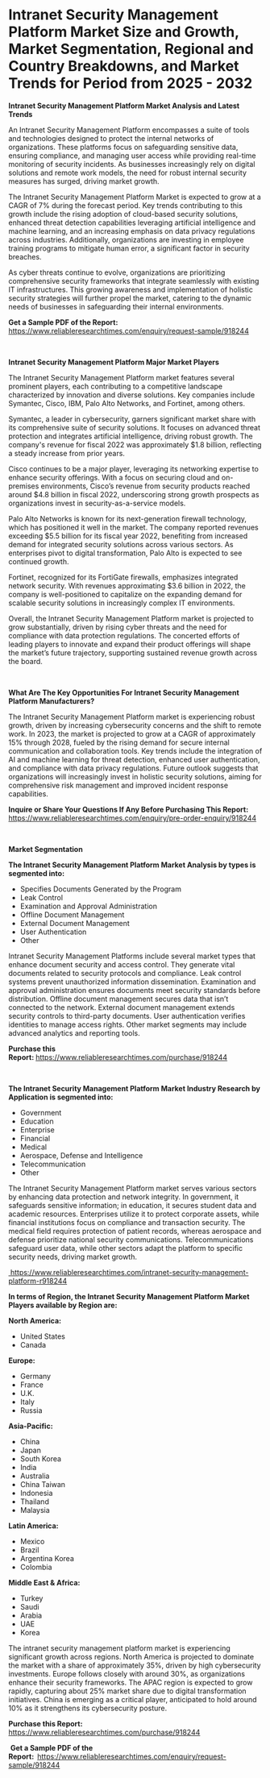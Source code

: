 <p><h1>Intranet Security Management Platform Market Size and Growth, Market Segmentation, Regional and Country Breakdowns, and Market Trends for Period from 2025 -  2032</h1></p><p><strong>Intranet Security Management Platform Market Analysis and Latest Trends</strong></p>
<p><p>An Intranet Security Management Platform encompasses a suite of tools and technologies designed to protect the internal networks of organizations. These platforms focus on safeguarding sensitive data, ensuring compliance, and managing user access while providing real-time monitoring of security incidents. As businesses increasingly rely on digital solutions and remote work models, the need for robust internal security measures has surged, driving market growth.</p><p>The Intranet Security Management Platform Market is expected to grow at a CAGR of 7% during the forecast period. Key trends contributing to this growth include the rising adoption of cloud-based security solutions, enhanced threat detection capabilities leveraging artificial intelligence and machine learning, and an increasing emphasis on data privacy regulations across industries. Additionally, organizations are investing in employee training programs to mitigate human error, a significant factor in security breaches. </p><p>As cyber threats continue to evolve, organizations are prioritizing comprehensive security frameworks that integrate seamlessly with existing IT infrastructures. This growing awareness and implementation of holistic security strategies will further propel the market, catering to the dynamic needs of businesses in safeguarding their internal environments.</p></p>
<p><strong>Get a Sample PDF of the Report:&nbsp;</strong> <a href="https://www.reliableresearchtimes.com/enquiry/request-sample/918244?utm_campaign=3259&utm_medium=2&utm_source=Github&utm_content=ia&utm_term=18042025&utm_id=intranet-security-management-platform">https://www.reliableresearchtimes.com/enquiry/request-sample/918244</a></p>
<p>&nbsp;</p>
<p><strong>Intranet Security Management Platform Major Market Players</strong></p>
<p><p>The Intranet Security Management Platform market features several prominent players, each contributing to a competitive landscape characterized by innovation and diverse solutions. Key companies include Symantec, Cisco, IBM, Palo Alto Networks, and Fortinet, among others.</p><p>Symantec, a leader in cybersecurity, garners significant market share with its comprehensive suite of security solutions. It focuses on advanced threat protection and integrates artificial intelligence, driving robust growth. The company's revenue for fiscal 2022 was approximately $1.8 billion, reflecting a steady increase from prior years.</p><p>Cisco continues to be a major player, leveraging its networking expertise to enhance security offerings. With a focus on securing cloud and on-premises environments, Cisco’s revenue from security products reached around $4.8 billion in fiscal 2022, underscoring strong growth prospects as organizations invest in security-as-a-service models.</p><p>Palo Alto Networks is known for its next-generation firewall technology, which has positioned it well in the market. The company reported revenues exceeding $5.5 billion for its fiscal year 2022, benefiting from increased demand for integrated security solutions across various sectors. As enterprises pivot to digital transformation, Palo Alto is expected to see continued growth.</p><p>Fortinet, recognized for its FortiGate firewalls, emphasizes integrated network security. With revenues approximating $3.6 billion in 2022, the company is well-positioned to capitalize on the expanding demand for scalable security solutions in increasingly complex IT environments.</p><p>Overall, the Intranet Security Management Platform market is projected to grow substantially, driven by rising cyber threats and the need for compliance with data protection regulations. The concerted efforts of leading players to innovate and expand their product offerings will shape the market’s future trajectory, supporting sustained revenue growth across the board.</p></p>
<p>&nbsp;</p>
<p><strong>What Are The Key Opportunities For Intranet Security Management Platform Manufacturers?</strong></p>
<p><p>The Intranet Security Management Platform market is experiencing robust growth, driven by increasing cybersecurity concerns and the shift to remote work. In 2023, the market is projected to grow at a CAGR of approximately 15% through 2028, fueled by the rising demand for secure internal communication and collaboration tools. Key trends include the integration of AI and machine learning for threat detection, enhanced user authentication, and compliance with data privacy regulations. Future outlook suggests that organizations will increasingly invest in holistic security solutions, aiming for comprehensive risk management and improved incident response capabilities.</p></p>
<p><strong>Inquire or Share Your Questions If Any Before Purchasing This Report:</strong> <a href="https://www.reliableresearchtimes.com/enquiry/pre-order-enquiry/918244?utm_campaign=3259&utm_medium=2&utm_source=Github&utm_content=ia&utm_term=18042025&utm_id=intranet-security-management-platform">https://www.reliableresearchtimes.com/enquiry/pre-order-enquiry/918244</a></p>
<p>&nbsp;</p>
<p><strong>Market Segmentation</strong></p>
<p><strong>The Intranet Security Management Platform Market Analysis by types is segmented into:</strong></p>
<p><ul><li>Specifies Documents Generated by the Program</li><li>Leak Control</li><li>Examination and Approval Administration</li><li>Offline Document Management</li><li>External Document Management</li><li>User Authentication</li><li>Other</li></ul></p>
<p><p>Intranet Security Management Platforms include several market types that enhance document security and access control. They generate vital documents related to security protocols and compliance. Leak control systems prevent unauthorized information dissemination. Examination and approval administration ensures documents meet security standards before distribution. Offline document management secures data that isn’t connected to the network. External document management extends security controls to third-party documents. User authentication verifies identities to manage access rights. Other market segments may include advanced analytics and reporting tools.</p></p>
<p><strong>Purchase this Report:&nbsp;</strong><a href="https://www.reliableresearchtimes.com/purchase/918244?utm_campaign=3259&utm_medium=2&utm_source=Github&utm_content=ia&utm_term=18042025&utm_id=intranet-security-management-platform">https://www.reliableresearchtimes.com/purchase/918244</a></p>
<p>&nbsp;</p>
<p><strong>The Intranet Security Management Platform Market Industry Research by Application is segmented into:</strong></p>
<p><ul><li>Government</li><li>Education</li><li>Enterprise</li><li>Financial</li><li>Medical</li><li>Aerospace, Defense and Intelligence</li><li>Telecommunication</li><li>Other</li></ul></p>
<p><p>The Intranet Security Management Platform market serves various sectors by enhancing data protection and network integrity. In government, it safeguards sensitive information; in education, it secures student data and academic resources. Enterprises utilize it to protect corporate assets, while financial institutions focus on compliance and transaction security. The medical field requires protection of patient records, whereas aerospace and defense prioritize national security communications. Telecommunications safeguard user data, while other sectors adapt the platform to specific security needs, driving market growth.</p></p>
<p><a href="https://www.reliableresearchtimes.com/intranet-security-management-platform-r918244?utm_campaign=3259&utm_medium=2&utm_source=Github&utm_content=ia&utm_term=18042025&utm_id=intranet-security-management-platform">&nbsp;https://www.reliableresearchtimes.com/intranet-security-management-platform-r918244</a></p>
<p><strong>In terms of Region, the Intranet Security Management Platform Market Players available by Region are:</strong></p>
<p>
    <p> <strong> North America: </strong>
        <ul>
            <li>United States</li>
            <li>Canada</li>
        </ul>
        </p> 
    <p> <strong> Europe: </strong>
        <ul>
            <li>Germany</li>
            <li>France</li>
            <li>U.K.</li>
            <li>Italy</li>
            <li>Russia</li>
        </ul>
        </p> 
    <p> <strong> Asia-Pacific: </strong>
        <ul>
            <li>China</li>
            <li>Japan</li>
            <li>South Korea</li>
            <li>India</li>
            <li>Australia</li>
            <li>China Taiwan</li>
            <li>Indonesia</li>
            <li>Thailand</li>
            <li>Malaysia</li>
        </ul>
        </p> 
    <p> <strong> Latin America: </strong>
        <ul>
            <li>Mexico</li>
            <li>Brazil</li>
            <li>Argentina Korea</li>
            <li>Colombia</li>
        </ul>
        </p> 
    <p> <strong> Middle East & Africa: </strong>
        <ul>
            <li>Turkey</li>
            <li>Saudi</li>
            <li>Arabia</li>
            <li>UAE</li>
            <li>Korea</li>
        </ul>
    </p>
    </p>
<p><p>The intranet security management platform market is experiencing significant growth across regions. North America is projected to dominate the market with a share of approximately 35%, driven by high cybersecurity investments. Europe follows closely with around 30%, as organizations enhance their security frameworks. The APAC region is expected to grow rapidly, capturing about 25% market share due to digital transformation initiatives. China is emerging as a critical player, anticipated to hold around 10% as it strengthens its cybersecurity posture.</p></p>
<p><strong>Purchase this Report: </strong><a href="https://www.reliableresearchtimes.com/purchase/918244?utm_campaign=3259&utm_medium=2&utm_source=Github&utm_content=ia&utm_term=18042025&utm_id=intranet-security-management-platform">https://www.reliableresearchtimes.com/purchase/918244</a></p>
<p>&nbsp;<strong>Get a Sample PDF of the Report:&nbsp;&nbsp;</strong><a href="https://www.reliableresearchtimes.com/enquiry/request-sample/918244?utm_campaign=3259&utm_medium=2&utm_source=Github&utm_content=ia&utm_term=18042025&utm_id=intranet-security-management-platform">https://www.reliableresearchtimes.com/enquiry/request-sample/918244</a></p>
<p><strong></strong></p>
<p><p></p><p></p><p></p></p>